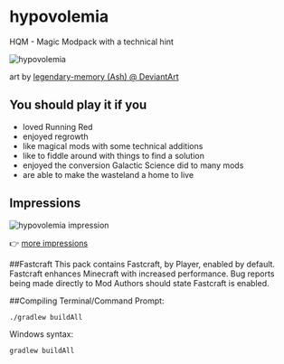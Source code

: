 # hypovolemia
HQM - Magic Modpack with a technical hint

![hypovolemia](https://img06.deviantart.net/958f/i/2014/088/a/0/blood_stone_forest_by_legendary_memory-d7c2bxd.png "hypovolemia")

art by [legendary-memory (Ash) @ DeviantArt](http://legendary-memory.deviantart.com/)

## You should play it if you

- loved Running Red
- enjoyed regrowth
- like magical mods with some technical additions
- like to fiddle around with things to find a solution
- enjoyed the conversion Galactic Science did to many mods
- are able to make the wasteland a home to live

## Impressions 
![hypovolemia impression](https://i.imgur.com/iSQzdwt.jpg)

:point_right: [more impressions](https://imgur.com/a/K3P1d#2)

##Fastcraft
This pack contains Fastcraft, by Player, enabled by default. Fastcraft enhances Minecraft with increased performance. Bug reports being made directly to Mod Authors should state Fastcraft is enabled.

##Compiling
Terminal/Command Prompt:

    ./gradlew buildAll

Windows syntax:

    gradlew buildAll

